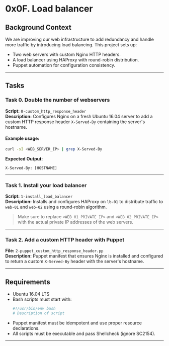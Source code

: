# 0x0F. Load balancer

## Background Context

We are improving our web infrastructure to add redundancy and handle more traffic by introducing load balancing. This project sets up:

- Two web servers with custom Nginx HTTP headers.
- A load balancer using HAProxy with round-robin distribution.
- Puppet automation for configuration consistency.

---

## Tasks

### Task 0. Double the number of webservers

**Script:** `0-custom_http_response_header`  
**Description:** Configures Nginx on a fresh Ubuntu 16.04 server to add a custom HTTP response header `X-Served-By` containing the server's hostname.

#### Example usage:

```bash
curl -sI <WEB_SERVER_IP> | grep X-Served-By
```

**Expected Output:**

```
X-Served-By: [HOSTNAME]
```

---

### Task 1. Install your load balancer

**Script:** `1-install_load_balancer`  
**Description:** Installs and configures HAProxy on `lb-01` to distribute traffic to `web-01` and `web-02` using a round-robin algorithm.

> Make sure to replace `<WEB_01_PRIVATE_IP>` and `<WEB_02_PRIVATE_IP>` with the actual private IP addresses of the web servers.

---

### Task 2. Add a custom HTTP header with Puppet

**File:** `2-puppet_custom_http_response_header.pp`  
**Description:** Puppet manifest that ensures Nginx is installed and configured to return a custom `X-Served-By` header with the server's hostname.

---

## Requirements

- Ubuntu 16.04 LTS
- Bash scripts must start with:
  ```bash
  #!/usr/bin/env bash
  # Description of script
  ```
- Puppet manifest must be idempotent and use proper resource declarations.
- All scripts must be executable and pass Shellcheck (ignore SC2154).

---
